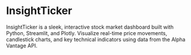 # InsightTicker
InsightTicker is a sleek, interactive stock market dashboard built with Python, Streamlit, and Plotly. Visualize real-time price movements, candlestick charts, and key technical indicators using data from the Alpha Vantage API.
